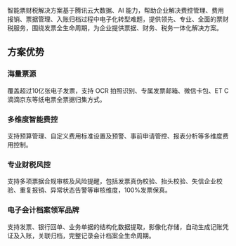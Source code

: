 智能票财税解决方案基于腾讯云大数据、AI 能力，帮助企业解决费控管理、费用报销、票据管理、入账归档过程中电子化转型难题，提供领先、专业、全面的票财税服务，围绕发票全生命周期，为企业提供票据、财务、税务一体化解决方案。

## 方案优势

### 海量票源
覆盖超过10亿张电子发票，支持 OCR 拍照识别、专属发票邮箱、微信卡包、ET C滴滴京东等纸电票全票据归集方式。

### 多维度智能费控
支持预算管理、自定义费用标准设置及预警、事前申请管控、报表分析等多维度费用控制。

### 专业财税风控
支持多项票据合规审核及风险提醒，包括发票真伪校验、抬头校验、失信企业校验、重复报销、异常状态告警等审核维度，100%发票保真。

### 电子会计档案领军品牌
支持发票、银行回单、业务单据的结构化数据提取，影像化存储，自动生成记账凭证及入账，关联归档，完整记录会计档案全生命周期。
